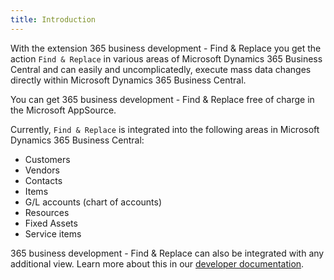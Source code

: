 ```yaml
---
title: Introduction
---
```

With the extension 365 business development - Find & Replace you get the action `Find & Replace` in various areas of Microsoft Dynamics 365 Business Central and can easily and uncomplicatedly, execute mass data changes directly within Microsoft Dynamics 365 Business Central.

You can get 365 business development - Find & Replace free of charge in the Microsoft AppSource.

Currently, `Find & Replace` is integrated into the following areas in Microsoft Dynamics 365 Business Central:

 - Customers
 - Vendors
 - Contacts
 - Items
 - G/L accounts (chart of accounts)
 - Resources
 - Fixed Assets
 - Service items

365 business development - Find & Replace can also be integrated with any additional view.
Learn more about this in our [developer documentation](https://docs.365businessdev.com/en-US/al-developer/find-and-replace.md).